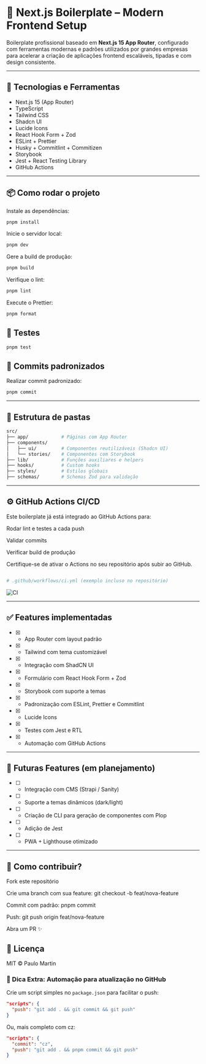 
# 🚀 Next.js Boilerplate – Modern Frontend Setup

Boilerplate profissional baseado em **Next.js 15 App Router**, configurado com ferramentas modernas e padrões utilizados por grandes empresas para acelerar a criação de aplicações frontend escaláveis, tipadas e com design consistente.

---

## 🔧 Tecnologias e Ferramentas

- Next.js 15 (App Router)
- TypeScript
- Tailwind CSS
- Shadcn UI
- Lucide Icons
- React Hook Form + Zod
- ESLint + Prettier
- Husky + Commitlint + Commitizen
- Storybook
- Jest + React Testing Library
- GitHub Actions

---

## 📦 Como rodar o projeto

Instale as dependências:

```bash
pnpm install
```

Inicie o servidor local:

```bash
pnpm dev
```

Gere a build de produção:

```bash
pnpm build
```

Verifique o lint:

```bash
pnpm lint
```

Execute o Prettier:

```bash
pnpm format
```

## 🧪 Testes

```bash
pnpm test
```

## 🔐 Commits padronizados

Realizar commit padronizado:

```bash
pnpm commit
```

---

## 📁 Estrutura de pastas

```bash
src/
├── app/            # Páginas com App Router
├── components/  
│   ├── ui/         # Componentes reutilizáveis (Shadcn UI)
│   └── stories/    # Componentes com Storybook
├── lib/            # Funções auxiliares e helpers
├── hooks/          # Custom hooks
├── styles/         # Estilos globais
├── schemas/        # Schemas Zod para validação
```

---

## ⚙️ GitHub Actions CI/CD

Este boilerplate já está integrado ao GitHub Actions para:

Rodar lint e testes a cada push

Validar commits

Verificar build de produção

Certifique-se de ativar o Actions no seu repositório após subir ao GitHub.

```bash

# .github/workflows/ci.yml (exemplo incluso no repositório)

```

![CI](https://github.com/paulo-martins182/boilerplate-next-turbopack/actions/workflows/ci.yml/badge.svg)

---

## ✅ Features implementadas

- [x] - App Router com layout padrão

- [x] - Tailwind com tema customizável

- [x] - Integração com ShadCN UI

- [x] - Formulário com React Hook Form + Zod

- [x] - Storybook com suporte a temas

- [x] - Padronização com ESLint, Prettier e Commitlint

- [x] - Lucide Icons

- [x] - Testes com Jest e RTL

- [x] - Automação com GitHub Actions

---

## 🧭 Futuras Features (em planejamento)

- [ ] - Integração com CMS (Strapi / Sanity)

- [ ] - Suporte a temas dinâmicos (dark/light)

- [ ] - Criação de CLI para geração de componentes com Plop

- [ ] - Adição de Jest

- [ ] - PWA + Lighthouse otimizado

---

## 🧠 Como contribuir?

Fork este repositório

Crie uma branch com sua feature: git checkout -b feat/nova-feature

Commit com padrão: pnpm commit

Push: git push origin feat/nova-feature

Abra um PR ✨

## 🖖 Licença

MIT © Paulo Martin

### 🧠 Dica Extra: Automação para atualização no GitHub

Crie um script simples no `package.json` para facilitar o push:

```json
"scripts": {
  "push": "git add . && git commit && git push"
}
```

Ou, mais completo com cz:

```json
"scripts": {
  "commit": "cz",
  "push": "git add . && pnpm commit && git push"
}
```
